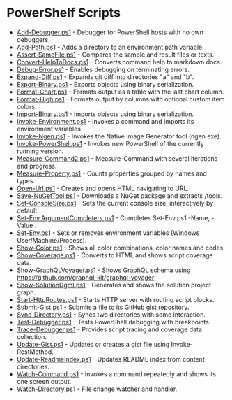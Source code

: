 # PowerShelf Scripts

- [Add-Debugger.ps1](Add-Debugger.ps1.md) - Debugger for PowerShell hosts with no own debuggers.
- [Add-Path.ps1](Add-Path.ps1.md) - Adds a directory to an environment path variable.
- [Assert-SameFile.ps1](Assert-SameFile.ps1.md) - Compares the sample and result files or texts.
- [Convert-HelpToDocs.ps1](Convert-HelpToDocs.ps1.md) - Converts command help to markdown docs.
- [Debug-Error.ps1](Debug-Error.ps1.md) - Enables debugging on terminating errors.
- [Expand-Diff.ps1](Expand-Diff.ps1.md) - Expands git diff into directories "a" and "b".
- [Export-Binary.ps1](Export-Binary.ps1.md) - Exports objects using binary serialization.
- [Format-Chart.ps1](Format-Chart.ps1.md) - Formats output as a table with the last chart column.
- [Format-High.ps1](Format-High.ps1.md) - Formats output by columns with optional custom item colors.
- [Import-Binary.ps1](Import-Binary.ps1.md) - Imports objects using binary serialization.
- [Invoke-Environment.ps1](Invoke-Environment.ps1.md) - Invokes a command and imports its environment variables.
- [Invoke-Ngen.ps1](Invoke-Ngen.ps1.md) - Invokes the Native Image Generator tool (ngen.exe).
- [Invoke-PowerShell.ps1](Invoke-PowerShell.ps1.md) - Invokes new PowerShell of the currently running version.
- [Measure-Command2.ps1](Measure-Command2.ps1.md) - Measure-Command with several iterations and progress.
- [Measure-Property.ps1](Measure-Property.ps1.md) - Counts properties grouped by names and types.
- [Open-Url.ps1](Open-Url.ps1.md) - Creates and opens HTML navigating to URL.
- [Save-NuGetTool.ps1](Save-NuGetTool.ps1.md) - Downloads a NuGet package and extracts /tools.
- [Set-ConsoleSize.ps1](Set-ConsoleSize.ps1.md) - Sets the current console size, interactively by default.
- [Set-Env.ArgumentCompleters.ps1](Set-Env.ArgumentCompleters.ps1.md) - Completes Set-Env.ps1 -Name, -Value .
- [Set-Env.ps1](Set-Env.ps1.md) - Sets or removes environment variables (Windows User/Machine/Process).
- [Show-Color.ps1](Show-Color.ps1.md) - Shows all color combinations, color names and codes.
- [Show-Coverage.ps1](Show-Coverage.ps1.md) - Converts to HTML and shows script coverage data.
- [Show-GraphQLVoyager.ps1](Show-GraphQLVoyager.ps1.md) - Shows GraphQL schema using https://github.com/graphql-kit/graphql-voyager
- [Show-SolutionDgml.ps1](Show-SolutionDgml.ps1.md) - Generates and shows the solution project graph.
- [Start-HttpRoutes.ps1](Start-HttpRoutes.ps1.md) - Starts HTTP server with routing script blocks.
- [Submit-Gist.ps1](Submit-Gist.ps1.md) - Submits a file to its GitHub gist repository.
- [Sync-Directory.ps1](Sync-Directory.ps1.md) - Syncs two directories with some interaction.
- [Test-Debugger.ps1](Test-Debugger.ps1.md) - Tests PowerShell debugging with breakpoints.
- [Trace-Debugger.ps1](Trace-Debugger.ps1.md) - Provides script tracing and coverage data collection.
- [Update-Gist.ps1](Update-Gist.ps1.md) - Updates or creates a gist file using Invoke-RestMethod.
- [Update-ReadmeIndex.ps1](Update-ReadmeIndex.ps1.md) - Updates README index from content directories.
- [Watch-Command.ps1](Watch-Command.ps1.md) - Invokes a command repeatedly and shows its one screen output.
- [Watch-Directory.ps1](Watch-Directory.ps1.md) - File change watcher and handler.
